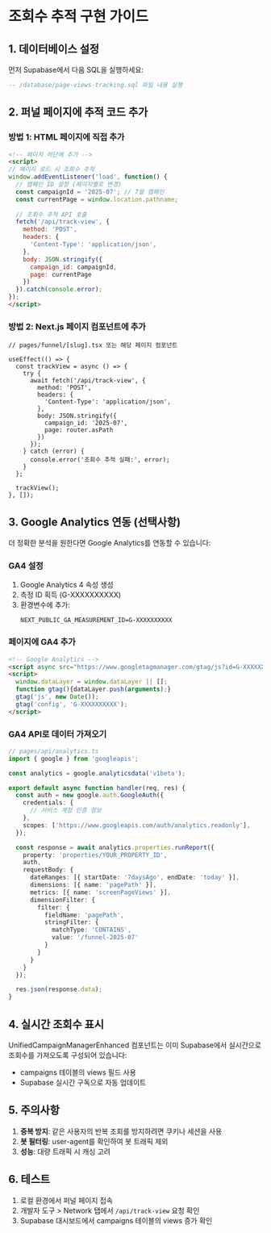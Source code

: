 # 조회수 추적 구현 가이드

## 1. 데이터베이스 설정

먼저 Supabase에서 다음 SQL을 실행하세요:

```sql
-- /database/page-views-tracking.sql 파일 내용 실행
```

## 2. 퍼널 페이지에 추적 코드 추가

### 방법 1: HTML 페이지에 직접 추가

```html
<!-- 페이지 하단에 추가 -->
<script>
// 페이지 로드 시 조회수 추적
window.addEventListener('load', function() {
  // 캠페인 ID 설정 (페이지별로 변경)
  const campaignId = '2025-07'; // 7월 캠페인
  const currentPage = window.location.pathname;
  
  // 조회수 추적 API 호출
  fetch('/api/track-view', {
    method: 'POST',
    headers: {
      'Content-Type': 'application/json',
    },
    body: JSON.stringify({
      campaign_id: campaignId,
      page: currentPage
    })
  }).catch(console.error);
});
</script>
```

### 방법 2: Next.js 페이지 컴포넌트에 추가

```tsx
// pages/funnel/[slug].tsx 또는 해당 페이지 컴포넌트

useEffect(() => {
  const trackView = async () => {
    try {
      await fetch('/api/track-view', {
        method: 'POST',
        headers: {
          'Content-Type': 'application/json',
        },
        body: JSON.stringify({
          campaign_id: '2025-07',
          page: router.asPath
        })
      });
    } catch (error) {
      console.error('조회수 추적 실패:', error);
    }
  };
  
  trackView();
}, []);
```

## 3. Google Analytics 연동 (선택사항)

더 정확한 분석을 원한다면 Google Analytics를 연동할 수 있습니다:

### GA4 설정

1. Google Analytics 4 속성 생성
2. 측정 ID 획득 (G-XXXXXXXXXX)
3. 환경변수에 추가:
   ```
   NEXT_PUBLIC_GA_MEASUREMENT_ID=G-XXXXXXXXXX
   ```

### 페이지에 GA4 추가

```html
<!-- Google Analytics -->
<script async src="https://www.googletagmanager.com/gtag/js?id=G-XXXXXXXXXX"></script>
<script>
  window.dataLayer = window.dataLayer || [];
  function gtag(){dataLayer.push(arguments);}
  gtag('js', new Date());
  gtag('config', 'G-XXXXXXXXXX');
</script>
```

### GA4 API로 데이터 가져오기

```typescript
// pages/api/analytics.ts
import { google } from 'googleapis';

const analytics = google.analyticsdata('v1beta');

export default async function handler(req, res) {
  const auth = new google.auth.GoogleAuth({
    credentials: {
      // 서비스 계정 인증 정보
    },
    scopes: ['https://www.googleapis.com/auth/analytics.readonly'],
  });

  const response = await analytics.properties.runReport({
    property: 'properties/YOUR_PROPERTY_ID',
    auth,
    requestBody: {
      dateRanges: [{ startDate: '7daysAgo', endDate: 'today' }],
      dimensions: [{ name: 'pagePath' }],
      metrics: [{ name: 'screenPageViews' }],
      dimensionFilter: {
        filter: {
          fieldName: 'pagePath',
          stringFilter: {
            matchType: 'CONTAINS',
            value: '/funnel-2025-07'
          }
        }
      }
    }
  });

  res.json(response.data);
}
```

## 4. 실시간 조회수 표시

UnifiedCampaignManagerEnhanced 컴포넌트는 이미 Supabase에서 실시간으로 조회수를 가져오도록 구성되어 있습니다:

- campaigns 테이블의 views 필드 사용
- Supabase 실시간 구독으로 자동 업데이트

## 5. 주의사항

1. **중복 방지**: 같은 사용자의 반복 조회를 방지하려면 쿠키나 세션을 사용
2. **봇 필터링**: user-agent를 확인하여 봇 트래픽 제외
3. **성능**: 대량 트래픽 시 캐싱 고려

## 6. 테스트

1. 로컬 환경에서 퍼널 페이지 접속
2. 개발자 도구 > Network 탭에서 `/api/track-view` 요청 확인
3. Supabase 대시보드에서 campaigns 테이블의 views 증가 확인
